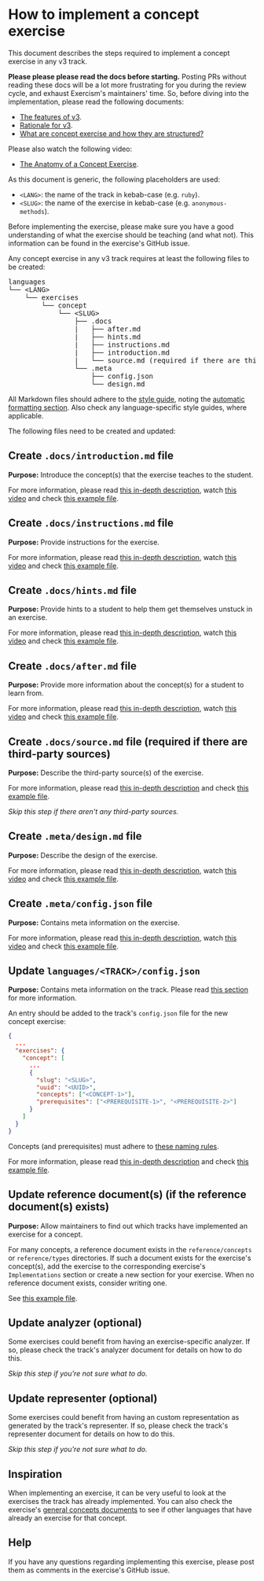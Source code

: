 # How to implement a concept exercise

This document describes the steps required to implement a concept exercise in any v3 track.

**Please please please read the docs before starting.** Posting PRs without reading these docs will be a lot more frustrating for you during the review cycle, and exhaust Exercism's maintainers' time. So, before diving into the implementation, please read the following documents:

- [The features of v3][features-of-v3].
- [Rationale for v3][rationale-for-v3].
- [What are concept exercise and how they are structured?][concept-exercises]

Please also watch the following video:

- [The Anatomy of a Concept Exercise][anatomy-of-a-concept-exercise].

As this document is generic, the following placeholders are used:

- `<LANG>`: the name of the track in kebab-case (e.g. `ruby`).
- `<SLUG>`: the name of the exercise in kebab-case (e.g. `anonymous-methods`).

Before implementing the exercise, please make sure you have a good understanding of what the exercise should be teaching (and what not). This information can be found in the exercise's GitHub issue.

Any concept exercise in any v3 track requires at least the following files to be created:

<pre>
languages
└── &lt;LANG&gt;
    └── exercises
        └── concept
            └── &lt;SLUG&gt;
                ├── .docs
                |   ├── after.md
                |   ├── hints.md
                |   ├── instructions.md
                |   ├── introduction.md
                |   └── source.md (required if there are third-party sources)
                └── .meta
                    ├── config.json
                    └── design.md
</pre>

All Markdown files should adhere to the [style guide][style-guide], noting the [automatic formatting section][style-guide-auto-formatting]. Also check any language-specific style guides, where applicable.

The following files need to be created and updated:

## Create `.docs/introduction.md` file

**Purpose:** Introduce the concept(s) that the exercise teaches to the student.

For more information, please read [this in-depth description][docs-introduction.md], watch [this video][video-docs-introduction.md] and check [this example file][example-docs-introduction.md].

## Create `.docs/instructions.md` file

**Purpose:** Provide instructions for the exercise.

For more information, please read [this in-depth description][docs-instructions.md], watch [this video][video-docs-instructions.md] and check [this example file][example-docs-instructions.md].

## Create `.docs/hints.md` file

**Purpose:** Provide hints to a student to help them get themselves unstuck in an exercise.

For more information, please read [this in-depth description][docs-hints.md], watch [this video][video-docs-hints.md] and check [this example file][example-docs-hints.md].

## Create `.docs/after.md` file

**Purpose:** Provide more information about the concept(s) for a student to learn from.

For more information, please read [this in-depth description][docs-after.md], watch [this video][video-docs-after.md] and check [this example file][example-docs-after.md].

## Create `.docs/source.md` file (required if there are third-party sources)

**Purpose:** Describe the third-party source(s) of the exercise.

For more information, please read [this in-depth description][docs-source.md] and check [this example file][example-docs-source.md].

_Skip this step if there aren't any third-party sources._

## Create `.meta/design.md` file

**Purpose:** Describe the design of the exercise.

For more information, please read [this in-depth description][meta-design.md], watch [this video][video-meta-design.md] and check [this example file][example-meta-design.md].

## Create `.meta/config.json` file

**Purpose:** Contains meta information on the exercise.

For more information, please read [this in-depth description][meta-design.md], watch [this video][video-meta-config.json] and check [this example file][example-meta-design.md].

## Update `languages/<TRACK>/config.json`

**Purpose:** Contains meta information on the track. Please read [this section][config.json] for more information.

An entry should be added to the track's `config.json` file for the new concept exercise:

```json
{
  ...
  "exercises": {
    "concept": [
      ...
      {
        "slug": "<SLUG>",
        "uuid": "<UUID>",
        "concepts": ["<CONCEPT-1>"],
        "prerequisites": ["<PREREQUISITE-1>", "<PREREQUISITE-2>"]
      }
    ]
  }
}
```

Concepts (and prerequisites) must adhere to [these naming rules][determining-concepts-naming].

For more information, please read [this in-depth description][config.json] and check [this example file][example-config.json].

## Update reference document(s) (if the reference document(s) exists)

**Purpose:** Allow maintainers to find out which tracks have implemented an exercise for a concept.

For many concepts, a reference document exists in the `reference/concepts` or `reference/types` directories. If such a document exists for the exercise's concept(s), add the exercise to the corresponding exercise's `Implementations` section or create a new section for your exercise. When no reference document exists, consider writing one.

See [this example file][example-reference-document-implementations].

## Update analyzer (optional)

Some exercises could benefit from having an exercise-specific analyzer. If so, please check the track's analyzer document for details on how to do this.

_Skip this step if you're not sure what to do._

## Update representer (optional)

Some exercises could benefit from having an custom representation as generated by the track's representer. If so, please check the track's representer document for details on how to do this.

_Skip this step if you're not sure what to do._

## Inspiration

When implementing an exercise, it can be very useful to look at the exercises the track has already implemented. You can also check the exercise's [general concepts documents][reference] to see if other languages that have already an exercise for that concept.

## Help

If you have any questions regarding implementing this exercise, please post them as comments in the exercise's GitHub issue.

[concept-exercises]: ../concept-exercises.md
[rationale-for-v3]: ../rationale-for-v3.md
[features-of-v3]: ../features-of-v3.md
[anatomy-of-a-concept-exercise]: https://www.youtube.com/watch?v=gkbBqd7hPrA
[reference]: ../../reference/concepts/README.md
[docs-introduction.md]: ../concept-exercises.md#docsintroductionmd
[docs-instructions.md]: ../concept-exercises.md#docsinstructionsmd
[docs-hints.md]: ../concept-exercises.md#docshintsmd
[docs-after.md]: ../concept-exercises.md#docsaftermd
[docs-source.md]: ../concept-exercises.md#docssourcemd-required-if-there-are-third-party-sources
[meta-design.md]: ../concept-exercises.md#metadesignmd
[meta-config.json]: ../concept-exercises.md#metaconfigjson
[config.json]: ../concept-exercises.md#configjson
[example-docs-introduction.md]: ../../languages/csharp/exercises/concept/strings/.docs/introduction.md
[example-docs-instructions.md]: ../../languages/csharp/exercises/concept/floating-point-numbers/.docs/instructions.md
[example-docs-hints.md]: ../../languages/csharp/exercises/concept/floating-point-numbers/.docs/hints.md
[example-docs-after.md]: ../../languages/csharp/exercises/concept/floating-point-numbers/.docs/after.md
[example-docs-source.md]: ../../languages/julia/exercises/concept/multiple-dispatch/.docs/source.md
[example-meta-design.md]: ../../languages/csharp/exercises/concept/numbers/.meta/design.md
[example-meta-config.json]: ../../languages/csharp/exercises/concept/flag-enums/.meta/config.json
[example-config.json]: ../../languages/csharp/config.json
[example-reference-document-implementations]: ../..//reference/types/string.md#exercises
[video-docs-introduction.md]: https://www.youtube.com/watch?v=gkbBqd7hPrA&t=77
[video-docs-instructions.md]: https://www.youtube.com/watch?v=gkbBqd7hPrA&t=309
[video-docs-hints.md]: https://www.youtube.com/watch?v=gkbBqd7hPrA&t=482
[video-docs-after.md]: https://www.youtube.com/watch?v=gkbBqd7hPrA&t=596
[video-meta-design.md]: https://www.youtube.com/watch?v=gkbBqd7hPrA&t=870
[video-meta-config.json]: https://www.youtube.com/watch?v=gkbBqd7hPrA&t=1037
[style-guide]: ./maintainers/style-guide.md
[style-guide-auto-formatting]: ./style-guide.md#auto-formatting
[determining-concepts-naming]: ./determining-concepts.md#naming-concepts
